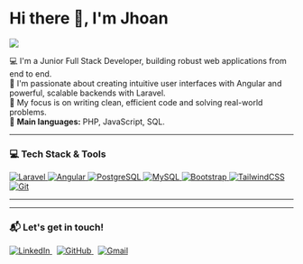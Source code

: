 <h1 align="left"> Hi there 👋, I'm Jhoan</h1>

<p align="left">
  <a href="https://github.com/JhoanMontes">
    <img src="https://readme-typing-svg.herokuapp.com/?lines=Junior+Full+Stack+Developer;Laravel+%26+PHP+Specialist;Frontend+with+Angular+%26+JS;PostgreSQL+Enthusiast;Always+learning+and+growing&center=false&width=500&height=50">
  </a>
</p>

💻 I'm a Junior Full Stack Developer, building robust web applications from end to end.
<br>
📝 I'm passionate about creating intuitive user interfaces with Angular and powerful, scalable backends with Laravel.
<br>
🌱 My focus is on writing clean, efficient code and solving real-world problems.
<br>
🌟 **Main languages:** PHP, JavaScript, SQL.

---

### 💻 Tech Stack & Tools

<p align="left">
  <a href="https://laravel.com/" target="_blank" rel="noreferrer">
    <img src="https://img.shields.io/badge/laravel-%23FF2D20.svg?style=for-the-badge&logo=laravel&logoColor=white" alt="Laravel">
  </a>
  <a href="https://angular.io" target="_blank" rel="noreferrer">
    <img src="https://img.shields.io/badge/angular-%23DD0031.svg?style=for-the-badge&logo=angular&logoColor=white" alt="Angular">
  </a>
  <a href="https://www.postgresql.org" target="_blank" rel="noreferrer">
    <img src="https://img.shields.io/badge/postgres-%23316192.svg?style=for-the-badge&logo=postgresql&logoColor=white" alt="PostgreSQL">
  </a>
  <a href="https://www.mysql.com/" target="_blank" rel="noreferrer">
    <img src="https://img.shields.io/badge/mysql-%234479A1.svg?style=for-the-badge&logo=mysql&logoColor=white" alt="MySQL">
  </a>
  <a href="https://getbootstrap.com" target="_blank" rel="noreferrer">
    <img src="https://img.shields.io/badge/bootstrap-%238511FA.svg?style=for-the-badge&logo=bootstrap&logoColor=white" alt="Bootstrap">
  </a>
  <a href="https://tailwindcss.com/" target="_blank" rel="noreferrer">
    <img src="https://img.shields.io/badge/tailwindcss-%2338B2AC.svg?style=for-the-badge&logo=tailwind-css&logoColor=white" alt="TailwindCSS">
  </a>
  <a href="https://git-scm.com/" target="_blank" rel="noreferrer">
    <img src="https://img.shields.io/badge/git-%23F05033.svg?style=for-the-badge&logo=git&logoColor=white" alt="Git">
  </a>
</p>

---


---

### 📬 Let's get in touch!

<p align="left">
  <a href="https://www.linkedin.com/in/jhoan-montes-862882257/" target="_blank">
    <img src="https://img.shields.io/badge/LinkedIn-0077B5?style=for-the-badge&logo=linkedin&logoColor=white" alt="LinkedIn">
  </a> &nbsp;
  <a href="https://github.com/JhoanMontes" target="_blank">
    <img src="https://img.shields.io/badge/GitHub-181717?style=for-the-badge&logo=github&logoColor=white" alt="GitHub">
  </a> &nbsp;
  <a href="mailto:montesjhoan17@gmail.com">
    <img src="https://img.shields.io/badge/Gmail-EA4335?style=for-the-badge&logo=gmail&logoColor=white" alt="Gmail">
  </a>
</p>
